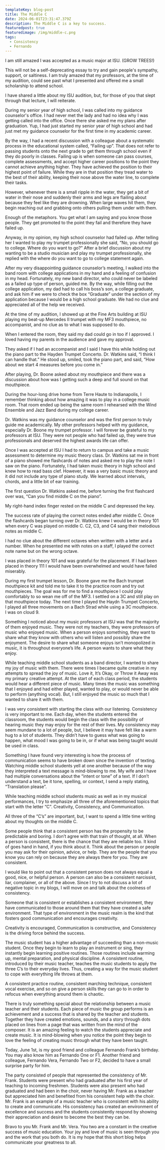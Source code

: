 ```yaml
---
templateKey: blog-post
title: The Middle C
date: 2024-06-01T23:31:47.379Z
description: The Middle C is a key to success.
featuredpost: true
featuredimage: /img/middle-c.png
tags:
  - Consistency
  - Fernando
---
```

I am still amazed I was accepted as a music major at ISU. (GROW TREES!)

This will not be a self-deprecating essay to try and gain people's sympathy, support, or saltiness.  I am truly amazed that my professors, at the time of my audition, could see past what I presented and offered me a small scholarship to attend school.

I have shared a little about my ISU audition, but, for those of you that slept through that lecture, I will reiterate.

During my senior year of high school, I was called into my guidance counselor's office.  I had never met the lady and had no idea why I was getting called into the office.  Once there she asked me my plans after graduation.  Yup, I had just started my senior year of high school and had just met my guidance counselor for the first time in my academic career.

By the way, I had a recent discussion with a colleague about a systematic process in the educational system called, “Failing up”.  That does not refer to passing students onto the next grade to get them through school even if they do poorly in classes.  Failing up is when someone can pass courses, complete assessments, and accept higher career positions to the point they cannot achieve anything higher.  They have achieved the position to their highest point of failure.  While they are in that position they tread water to the best of their ability, keeping their nose above the water line, to complete their tasks.

However, whenever there is a small ripple in the water, they get a bit of water in their nose and suddenly their arms and legs are flailing about because they feel like they are drowning.  When large waves hit them, they begin reaching out and grabbing onto others pulling them under with them.

Enough of the metaphors.  You get what I am saying and you know those people.  They get promoted to the point they fail and therefore they have failed up.

Anyway, in my opinion, my high school counselor had failed up.  After telling her I wanted to play my trumpet professionally she said, “No, you should go to college.  Where do you want to go?”  After a brief discussion about my wanting to be a studio musician and play my trumpet professionally, she replied with the where do you want to go to college statement again.

After my very disappointing guidance counselor’s meeting, I walked into the band room with college applications in my hand and a feeling of confusion in my head.  Fortunately, my new band director, who could never be labeled as a failed up type of person, guided me.  By the way, while filling out the college application, my dad had to call his boss’s son, a college graduate, and ask him if we were to check the box “Graduate” under the section of my application because I would be a high school graduate.  We had no clue and appreciated all of the help we received.

At the time of my audition, I showed up at the Fine Arts building at ISU playing my beat-up Mercedes II trumpet with my MF3 mouthpiece, no accompanist, and no clue as to what I was supposed to do.  

When I entered the room, they said my dad could go in too if I approved.  I loved having my parents in the audience and gave my approval.

They asked if I had an accompanist and I said I have this while holding out the piano part to the Hayden Trumpet Concerto.  Dr. Watkins said, “I think I can handle that.”  He stood up, smiled, took the piano part, and said, “How about we start 4 measures before you come in.”

After playing, Dr. Boone asked about my mouthpiece and there was a discussion about how was I getting such a deep and full sound on that mouthpiece.

During the hour-long drive home from Terre Haute to Indianapolis, I remember thinking about how amazing it was to play in a college music room.  That room ended up being the same room I rehearsed with the Wind Ensemble and Jazz Band during my college career.  

Dr. Watkins was my guidance counselor and was the first person to truly guide me academically.  My other professors helped with my guidance, especially Dr. Boone my trumpet professor.  I will forever be grateful to my professors at ISU.  They were not people who had failed up, they were true professionals and deserved the highest awards life can offer.

Once I was accepted at ISU I had to return to campus and take a music assessment to determine my music theory class.  Dr. Watkins sat me in front of a piano showed me flashcards of notes and asked me to play the note I saw on the piano.  Fortunately, I had taken music theory in high school and knew how to read bass clef.  However, it was a very basic music theory and it did not include any type of piano study.  We learned about intervals, chords, and a little bit of ear training.

The first question Dr. Watkins asked me, before turning the first flashcard over was, “Can you find middle C on the piano”.

My right-hand index finger rested on the middle C and depressed the key.  

The success rate of playing the correct notes ended after middle C.  Once the flashcards began turning over Dr. Watkins knew I would be in theory 101 when every C was played on middle C.  C2, C3, and C4 sang their melodious notes as middle C.

I had no clue about the different octaves when written with a letter and a number.  When he presented me with notes on a staff, I played the correct note name but on the wrong octave.

I was placed in theory 101 and was grateful for the placement.  If I had been placed in theory 111 I would have been overwhelmed and would have failed miserably.

During my first trumpet lesson, Dr. Boone gave me the Bach trumpet mouthpiece kit and told me to take it to the practice room and try out mouthpieces.  The goal was for me to find a mouthpiece I could play comfortably to so wean me off of the MF3.  I settled on a 3C and still play on that mouthpiece today.  The next time I played the Haydn Trumpet Concerto, I played all three movements on a Bach Strad while using a 3C mouthpiece.  I was on cloud 9.

Something I noticed about my music professors at ISU was that the majority of them enjoyed music.  They were not my teachers, they were professors of music who enjoyed music.  When a person enjoys something, they want to share what they know with others who will listen and possibly share the enjoyment.  The desire to share what someone enjoys isn’t monopolized in music, it is throughout everyone’s life.  A person wants to share what they enjoy.

While teaching middle school students as a band director, I wanted to share my joy of music with them.  There were times I became quite creative in my attempts to spread the joy of music.  Love it, It’s Okay, or Throw it Away was my primary creative attempt.  At the start of each class period, the students would hear a different piece of music.  Many times the music was something that I enjoyed and had either played, wanted to play, or would never be able to perform (anything vocal).  But, I still enjoyed the music so much that I wanted to share it with them.

I was very consistent with starting the class with our listening.  Consistency is very important to me.  Each day, when the students entered the classroom, the students would begin the class with the possibility of hearing music they may enjoy for the rest of their lives.  My consistency may seem mundane to a lot of people, but, I believe it may have felt like a warm hug to a lot of students.  They didn’t have to guess what was going to happen, what mood I was going to be in, or if what was being taught would be used in class.

Something I have found very interesting is how the process of communication seems to have broken down since the invention of texting.  Watching middle school students yell at one another because of the way they interpreted a text message is mind-blowing to me.  My wife and I have had multiple conversations about the “intent or tone” of a text.  If I don’t understand a text, be it tone, spelling, or context, I send a reply stating, “Translation please”.  

While teaching middle school students music as well as in my musical performances, I try to emphasize all three of the aforementioned topics that start with the letter “C”.  Creativity, Consistency, and Communication.

All three of the “C’s” are important, but, I want to spend a little time writing about my thoughts on the middle C.

Some people think that a consistent person has the propensity to be predictable and boring.  I don’t agree with that train of thought, at all.  When a person is consistent, there is the chance that they are reliable too.  It kind of goes hand in hand, if you think about it.  Think about the person or people you may ask for their opinion, advice, or help.  They are the people that you know you can rely on because they are always there for you.  They are consistent.

I would like to point out that a consistent person does not always equal a good, nice, or helpful person.  A person can also be a consistent narcissist, liar, complainer, or all of the above.  Since I try to not discuss a lot of negative topic in my blogs, I will move on and talk about the coolness of consistency.

Someone that is consistent or establishes a consistent environment, they have communicated to those around them that they have created a safe environment.  That type of environment in the music realm is the kind that fosters good communication and encourages creativity.

Creativity is encouraged, Communication is constructive, and Consistency is the driving force behind the success.  

The music student has a higher advantage of succeeding than a non-music student.  Once they begin to learn to play an instrument or sing, they instantly begin learning positive routines.  Those routines include warming up, mental preparation, and physical discipline.  A consistent routine, introduced by their music teacher, teaches the music students to apply the three C’s to their everyday lives.  Thus, creating a way for the music student to cope with everything life throws at them.

A consistent practice routine, consistent marching technique, consistent vocal exercise, and so on give a person skills they can go to in order to refocus when everything around them is chaotic.

There is truly something special about the relationship between a music teacher and their students.  Each piece of music the group performs is an achievement and a success that is shared by the teacher and students.  Together they have created emotions, sounds, and a story through dots placed on lines from a page that was written from the mind of the composer.  It is an amazing feeling to watch the students appreciate and create music.  It is mind-blowing when you notice the point they begin to love the feeling of creating music through what they have been taught.

Today, June 1st, is my good friend and colleague Fernando Frank’s birthday.  You may also know him as Fernando One or F1.  Another friend and colleague, Fernando Vera, Fernando Two or F2, decided to have a small surprise party for him.

The party consisted of people that represented the consistency of Mr. Frank.  Students were present who had graduated after his first year of teaching to incoming freshmen.  Students were also present who had graduated and had been in the choir, never having Mr. Frank as a teacher but appreciated him and benefited from his consistent help with the choir.  Mr. Frank is an example of a music teacher who is consistent with his ability to create and communicate.  His consistency has created an environment of excellence and success and the students consistently respond by showing their appreciation and desire to become the best they can be.

Bravo to you Mr. Frank and Mr. Vera.  You two are a constant in the creative success of music education.  Your joy and love of music is seen through you and the work that you both do.  It is my hope that this short blog helps communicate your greatness to all.